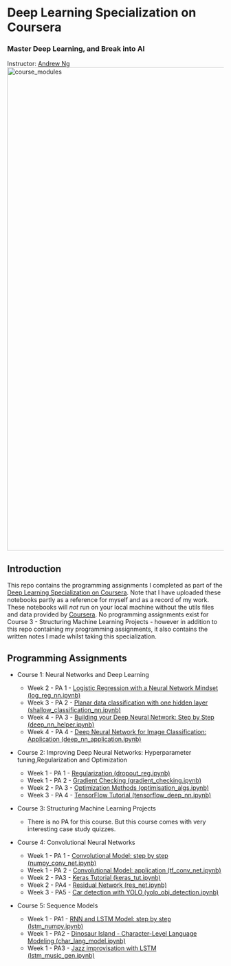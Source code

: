 # Deep Learning Specialization on Coursera
### Master Deep Learning, and Break into AI
Instructor: [Andrew Ng](https://www.andrewng.org/)
<img width="1124" alt="course_modules" src="https://user-images.githubusercontent.com/56611062/86245783-e8516a80-bba1-11ea-84ce-cc877bc9f3d7.png">

## Introduction
This repo contains the programming assignments I completed as part of the [Deep Learning Specialization on Coursera](https://www.coursera.org/specializations/deep-learning). Note that I have uploaded these notebooks partly as a reference for myself and as a record of my work. These notebooks will *not* run on your local machine without the utils files and data provided by [Coursera](https://www.coursera.org/). No programming assignments exist for Course 3 - Structuring Machine Learning Projects - however in addition to this repo containing my programming assignments, it also contains the written notes I made whilst taking this specialization.

## Programming Assignments
* Course 1: Neural Networks and Deep Learning
    - Week 2 - PA 1 - [Logistic Regression with a Neural Network Mindset (log_reg_nn.ipynb)](https://github.com/c-abbott/deep-learning/tree/master/1.%20Neural%20Networks%20and%20Deep%20Learning)
    - Week 3 - PA 2 - [Planar data classification with one hidden layer (shallow_classification_nn.ipynb)](https://github.com/c-abbott/deep-learning/tree/master/1.%20Neural%20Networks%20and%20Deep%20Learning)
    - Week 4 - PA 3 - [Building your Deep Neural Network: Step by Step (deep_nn_helper.ipynb)](https://github.com/c-abbott/deep-learning/tree/master/1.%20Neural%20Networks%20and%20Deep%20Learning)
    - Week 4 - PA 4 - [Deep Neural Network for Image Classification:     Application (deep_nn_application.ipynb)](https://github.com/c-abbott/deep-learning/tree/master/1.%20Neural%20Networks%20and%20Deep%20Learning)

* Course 2: Improving Deep Neural Networks: Hyperparameter tuning,Regularization and Optimization
    - Week 1 - PA 1 - [Regularization (dropout_reg.ipynb)](https://github.com/c-abbott/deep-learning/tree/master/2.%20Improving%20Neural%20Networks)
    - Week 1 - PA 2 - [Gradient Checking (gradient_checking.ipynb)](https://github.com/c-abbott/deep-learning/tree/master/2.%20Improving%20Neural%20Networks)
    - Week 2 - PA 3 - [Optimization Methods (optimisation_algs.ipynb)](https://github.com/c-abbott/deep-learning/tree/master/2.%20Improving%20Neural%20Networks)
    - Week 3 - PA 4 - [TensorFlow Tutorial (tensorflow_deep_nn.ipynb)](https://github.com/c-abbott/deep-learning/tree/master/2.%20Improving%20Neural%20Networks)

* Course 3: Structuring Machine Learning Projects
    - There is no PA for this course. But this course comes with very interesting case study quizzes.

* Course 4: Convolutional Neural Networks
    - Week 1 - PA 1 - [Convolutional Model: step by step (numpy_conv_net.ipynb)](https://github.com/c-abbott/deep-learning/tree/master/4.%20Convolutional%20Neural%20Networks)
    - Week 1 - PA 2 - [Convolutional Model: application (tf_conv_net.ipynb)](https://github.com/c-abbott/deep-learning/tree/master/4.%20Convolutional%20Neural%20Networks)
    - Week 2 - PA3 - [Keras Tutorial (keras_tut.ipynb)](https://github.com/c-abbott/deep-learning/tree/master/4.%20Convolutional%20Neural%20Networks)
    - Week 2 - PA4 - [Residual Network (res_net.ipynb)](https://github.com/c-abbott/deep-learning/tree/master/4.%20Convolutional%20Neural%20Networks)
    - Week 3 - PA5 - [Car detection with YOLO (yolo_obj_detection.ipynb)](https://github.com/c-abbott/deep-learning/tree/master/4.%20Convolutional%20Neural%20Networks)

* Course 5: Sequence Models
    - Week 1 - PA1 - [RNN and LSTM Model: step by step (lstm_numpy.ipynb)](https://github.com/c-abbott/deep-learning/tree/master/5.%20Sequence%20Models)
    - Week 1 - PA2 - [Dinosaur Island - Character-Level Language Modeling (char_lang_model.ipynb)](https://github.com/c-abbott/deep-learning/tree/master/5.%20Sequence%20Models)
    - Week 1 - PA3 - [Jazz improvisation with LSTM (lstm_music_gen.ipynb)](https://github.com/c-abbott/deep-learning/tree/master/5.%20Sequence%20Models)
